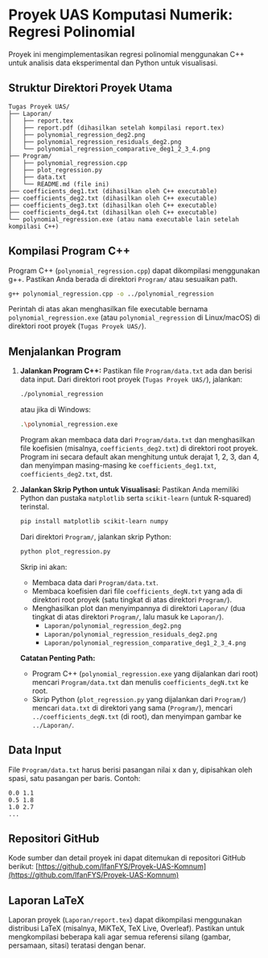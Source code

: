 # Proyek UAS Komputasi Numerik: Regresi Polinomial

Proyek ini mengimplementasikan regresi polinomial menggunakan C++ untuk analisis data eksperimental dan Python untuk visualisasi.

## Struktur Direktori Proyek Utama

```
Tugas Proyek UAS/
├── Laporan/
│   ├── report.tex
│   ├── report.pdf (dihasilkan setelah kompilasi report.tex)
│   ├── polynomial_regression_deg2.png
│   ├── polynomial_regression_residuals_deg2.png
│   └── polynomial_regression_comparative_deg1_2_3_4.png
├── Program/
│   ├── polynomial_regression.cpp
│   ├── plot_regression.py
│   ├── data.txt
│   └── README.md (file ini)
├── coefficients_deg1.txt (dihasilkan oleh C++ executable)
├── coefficients_deg2.txt (dihasilkan oleh C++ executable)
├── coefficients_deg3.txt (dihasilkan oleh C++ executable)
├── coefficients_deg4.txt (dihasilkan oleh C++ executable)
└── polynomial_regression.exe (atau nama executable lain setelah kompilasi C++)
```

## Kompilasi Program C++

Program C++ (`polynomial_regression.cpp`) dapat dikompilasi menggunakan g++. Pastikan Anda berada di direktori `Program/` atau sesuaikan path.

```bash
g++ polynomial_regression.cpp -o ../polynomial_regression
```
Perintah di atas akan menghasilkan file executable bernama `polynomial_regression.exe` (atau `polynomial_regression` di Linux/macOS) di direktori root proyek (`Tugas Proyek UAS/`).

## Menjalankan Program

1.  **Jalankan Program C++:**
    Pastikan file `Program/data.txt` ada dan berisi data input. Dari direktori root proyek (`Tugas Proyek UAS/`), jalankan:
    ```bash
    ./polynomial_regression
    ```
    atau jika di Windows:
    ```bash
    .\polynomial_regression.exe
    ```
    Program akan membaca data dari `Program/data.txt` dan menghasilkan file koefisien (misalnya, `coefficients_deg2.txt`) di direktori root proyek. Program ini secara default akan menghitung untuk derajat 1, 2, 3, dan 4, dan menyimpan masing-masing ke `coefficients_deg1.txt`, `coefficients_deg2.txt`, dst.

2.  **Jalankan Skrip Python untuk Visualisasi:**
    Pastikan Anda memiliki Python dan pustaka `matplotlib` serta `scikit-learn` (untuk R-squared) terinstal.
    ```bash
    pip install matplotlib scikit-learn numpy
    ```
    Dari direktori `Program/`, jalankan skrip Python:
    ```bash
    python plot_regression.py
    ```
    Skrip ini akan:
    *   Membaca data dari `Program/data.txt`.
    *   Membaca koefisien dari file `coefficients_degN.txt` yang ada di direktori root proyek (satu tingkat di atas direktori `Program/`).
    *   Menghasilkan plot dan menyimpannya di direktori `Laporan/` (dua tingkat di atas direktori `Program/`, lalu masuk ke `Laporan/`).
        *   `Laporan/polynomial_regression_deg2.png`
        *   `Laporan/polynomial_regression_residuals_deg2.png`
        *   `Laporan/polynomial_regression_comparative_deg1_2_3_4.png`

    **Catatan Penting Path:**
    *   Program C++ (`polynomial_regression.exe` yang dijalankan dari root) mencari `Program/data.txt` dan menulis `coefficients_degN.txt` ke root.
    *   Skrip Python (`plot_regression.py` yang dijalankan dari `Program/`) mencari `data.txt` di direktori yang sama (`Program/`), mencari `../coefficients_degN.txt` (di root), dan menyimpan gambar ke `../Laporan/`.

## Data Input

File `Program/data.txt` harus berisi pasangan nilai x dan y, dipisahkan oleh spasi, satu pasangan per baris. Contoh:
```
0.0 1.1
0.5 1.8
1.0 2.7
...
```

## Repositori GitHub

Kode sumber dan detail proyek ini dapat ditemukan di repositori GitHub berikut:
[https://github.com/IfanFYS/Proyek-UAS-Komnum](https://github.com/IfanFYS/Proyek-UAS-Komnum)

## Laporan LaTeX

Laporan proyek (`Laporan/report.tex`) dapat dikompilasi menggunakan distribusi LaTeX (misalnya, MiKTeX, TeX Live, Overleaf). Pastikan untuk mengkompilasi beberapa kali agar semua referensi silang (gambar, persamaan, sitasi) teratasi dengan benar.
